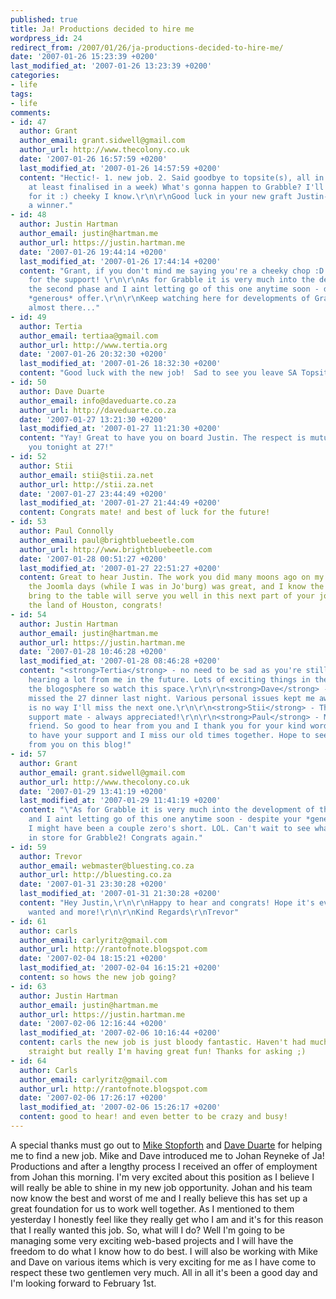 ```yaml
---
published: true
title: Ja! Productions decided to hire me
wordpress_id: 24
redirect_from: /2007/01/26/ja-productions-decided-to-hire-me/
date: '2007-01-26 15:23:39 +0200'
last_modified_at: '2007-01-26 13:23:39 +0200'
categories:
- life
tags:
- life
comments:
- id: 47
  author: Grant
  author_email: grant.sidwell@gmail.com
  author_url: http://www.thecolony.co.uk
  date: '2007-01-26 16:57:59 +0200'
  last_modified_at: '2007-01-26 14:57:59 +0200'
  content: "Hectic!- 1. new job. 2. Said goodbye to topsite(s), all in a week (or
    at least finalised in a week) What's gonna happen to Grabble? I'll offer you R100
    for it :) cheeky I know.\r\n\r\nGood luck in your new graft Justin- sounds like
    a winner."
- id: 48
  author: Justin Hartman
  author_email: justin@hartman.me
  author_url: https://justin.hartman.me
  date: '2007-01-26 19:44:14 +0200'
  last_modified_at: '2007-01-26 17:44:14 +0200'
  content: "Grant, if you don't mind me saying you're a cheeky chop :D but thanks
    for the support! \r\n\r\nAs for Grabble it is very much into the development of
    the second phase and I aint letting go of this one anytime soon - despite your
    *generous* offer.\r\n\r\nKeep watching here for developments of Grabble2 as I'm
    almost there..."
- id: 49
  author: Tertia
  author_email: tertiaa@gmail.com
  author_url: http://www.tertia.org
  date: '2007-01-26 20:32:30 +0200'
  last_modified_at: '2007-01-26 18:32:30 +0200'
  content: "Good luck with the new job!  Sad to see you leave SA Topsites.\r\n\r\nTx"
- id: 50
  author: Dave Duarte
  author_email: info@daveduarte.co.za
  author_url: http://daveduarte.co.za
  date: '2007-01-27 13:21:30 +0200'
  last_modified_at: '2007-01-27 11:21:30 +0200'
  content: "Yay! Great to have you on board Justin. The respect is mutual.\r\nSee
    you tonight at 27!"
- id: 52
  author: Stii
  author_email: stii@stii.za.net
  author_url: http://stii.za.net
  date: '2007-01-27 23:44:49 +0200'
  last_modified_at: '2007-01-27 21:44:49 +0200'
  content: Congrats mate! and best of luck for the future!
- id: 53
  author: Paul Connolly
  author_email: paul@brightbluebeetle.com
  author_url: http://www.brightbluebeetle.com
  date: '2007-01-28 00:51:27 +0200'
  last_modified_at: '2007-01-27 22:51:27 +0200'
  content: Great to hear Justin. The work you did many moons ago on my site back in
    the Joomla days (while I was in Jo'burg) was great, and I know the talents you
    bring to the table will serve you well in this next part of your journey. From
    the land of Houston, congrats!
- id: 54
  author: Justin Hartman
  author_email: justin@hartman.me
  author_url: https://justin.hartman.me
  date: '2007-01-28 10:46:28 +0200'
  last_modified_at: '2007-01-28 08:46:28 +0200'
  content: "<strong>Tertia</strong> - no need to be sad as you're still going to be
    hearing a lot from me in the future. Lots of exciting things in the pipeline involving
    the blogosphere so watch this space.\r\n\r\n<strong>Dave</strong> - So sorry I
    missed the 27 dinner last night. Various personal issues kept me away but there
    is no way I'll miss the next one.\r\n\r\n<strong>Stii</strong> - Thanks for the
    support mate - always appreciated!\r\n\r\n<strong>Paul</strong> - My long lost
    friend. So good to hear from you and I thank you for your kind words. It's good
    to have your support and I miss our old times together. Hope to see more comments
    from you on this blog!"
- id: 57
  author: Grant
  author_email: grant.sidwell@gmail.com
  author_url: http://www.thecolony.co.uk
  date: '2007-01-29 13:41:19 +0200'
  last_modified_at: '2007-01-29 11:41:19 +0200'
  content: "\"As for Grabble it is very much into the development of the second phase
    and I aint letting go of this one anytime soon - despite your *generous* offer.\"\r\n\r\n-Yeah
    I might have been a couple zero's short. LOL. Can't wait to see what you have
    in store for Grabble2! Congrats again."
- id: 59
  author: Trevor
  author_email: webmaster@bluesting.co.za
  author_url: http://bluesting.co.za
  date: '2007-01-31 23:30:28 +0200'
  last_modified_at: '2007-01-31 21:30:28 +0200'
  content: "Hey Justin,\r\n\r\nHappy to hear and congrats! Hope it's everything you
    wanted and more!\r\n\r\nKind Regards\r\nTrevor"
- id: 61
  author: carls
  author_email: carlyritz@gmail.com
  author_url: http://rantofnote.blogspot.com
  date: '2007-02-04 18:15:21 +0200'
  last_modified_at: '2007-02-04 16:15:21 +0200'
  content: so hows the new job going?
- id: 63
  author: Justin Hartman
  author_email: justin@hartman.me
  author_url: https://justin.hartman.me
  date: '2007-02-06 12:16:44 +0200'
  last_modified_at: '2007-02-06 10:16:44 +0200'
  content: carls the new job is just bloody fantastic. Haven't had much time to think
    straight but really I'm having great fun! Thanks for asking ;)
- id: 64
  author: Carls
  author_email: carlyritz@gmail.com
  author_url: http://rantofnote.blogspot.com
  date: '2007-02-06 17:26:17 +0200'
  last_modified_at: '2007-02-06 15:26:17 +0200'
  content: good to hear! and even better to be crazy and busy!
---
```

A special thanks must go out to <a href="http://www.mikestopforth.com/">Mike Stopforth</a> and <a href="http://www.daveduarte.co.za/">Dave Duarte</a> for helping me to find a new job. Mike and Dave introduced me to Johan Reyneke of Ja! Productions and after a lengthy process I received an offer of employment from Johan this morning.
I'm very excited about this position as I believe I will really be able to shine in my new job opportunity. Johan and his team now know the best and worst of me and I really believe this has set up a great foundation for us to work well together. As I mentioned to them yesterday I honestly feel like they really get who I am and it's for this reason that I really wanted this job.
So, what will I do? Well I'm going to be managing some very exciting web-based projects and I will have the freedom to do what I know how to do best. I will also be working with Mike and Dave on various items which is very exciting for me as I have come to respect these two gentlemen very much. 
All in all it's been a good day and I'm looking forward to February 1st.
